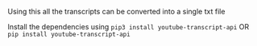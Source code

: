 Using this all the transcripts can be converted into a single txt file 

Install the dependencies using 
`pip3 install youtube-transcript-api`
OR
`pip install youtube-transcript-api`
